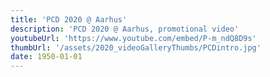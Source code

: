 ```yaml
---
title: 'PCD 2020 @ Aarhus'
description: 'PCD 2020 @ Aarhus, promotional video'
youtubeUrl: 'https://www.youtube.com/embed/P-m_ndQ8D9s'
thumbUrl: '/assets/2020_videoGalleryThumbs/PCDintro.jpg'
date: 1950-01-01
---
```

